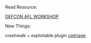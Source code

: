Read Resource:

[DEFCON AFL WORKSHOP](https://media.defcon.org/DEF%20CON%2026/DEF%20CON%2026%20workshops/DEF%20CON%2026%20-%20Workshop-Jakub-Botwicz-and-Wojciech-Rauner-Fuzzing-with-AFL-%28American-Fuzzy-Lop%29.pdf)

New Things:

crashwalk + exploitable plugin [cwtriage](https://github.com/bnagy/crashwalk)
